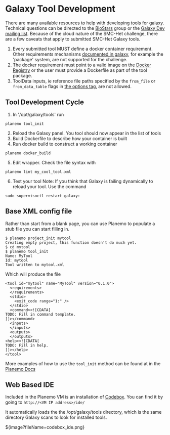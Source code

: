 
Galaxy Tool Development
=======================

There are many available resources to help with developing tools for galaxy. Technical questions can be directed to the [BioStars](https://biostar.usegalaxy.org/) group or the [Galaxy Dev mailing list](http://dev.list.galaxyproject.org/). Because of the cloud nature of the SMC-Het challenge, there are a few caveats that apply to submitted SMC-Het Galaxy tools.

1. Every submitted tool MUST define a docker container requirement. Other requirements mechanisms [documented in galaxy](https://wiki.galaxyproject.org/Admin/Tools/ToolConfigSyntax?action=show&redirect=Admin%2FTools%2FTool+Config+Syntax#A.3Crequirements.3E_tag_set), for example the 'package' system, are not supported for the challenge.
2. The docker requirement must point to a valid image on the [Docker Registry](https://registry.hub.docker.com/) or the user must provide a Dockerfile as part of the tool package.
3. ToolData inputs, ie reference file paths specified by the `from_file` or `from_data_table` flags in [the options tag](https://wiki.galaxyproject.org/Admin/Tools/ToolConfigSyntax?action=show&redirect=Admin%2FTools%2FTool+Config+Syntax#A.3Coptions.3E_tag_set), are not allowed.

Tool Development Cycle
----------------------

1. In '/opt/galaxy/tools' run
```
planemo tool_init
```
2. Reload the Galaxy panel. You tool should now appear in the list of tools
3. Build Dockerfile to describe how your container is built
4. Run docker build to construct a working container
```
planemo docker_build
```
5. Edit wrapper. Check the file syntax with
```
planemo lint my_cool_tool.xml
```
6. Test your tool
Note: If you think that Galaxy is failing dynamically to reload your tool. Use
the command
```
sudo supervisoctl restart galaxy:
```

Base XML config file
--------------------

Rather than start from a blank page, you can use Planemo to populate a stub file you can start filling in.
```
$ planemo project_init mytool
Creating empty project, this function doesn't do much yet.
$ cd mytool
$ planemo tool_init
Name: MyTool
Id: mytool
Tool written to mytool.xml
```

Which will produce the file
```
<tool id="mytool" name="MyTool" version="0.1.0">
  <requirements>
  </requirements>
  <stdio>
    <exit_code range="1:" />
  </stdio>
  <command><![CDATA[
TODO: Fill in command template.
]]></command>
  <inputs>
  </inputs>
  <outputs>
  </outputs>
<help><![CDATA[
TODO: Fill in help.
]]></help>
</tool>
```

More examples of how to use the `tool_init` method can be found at in the [Planemo Docs](http://planemo.readthedocs.org/en/latest/writing_standalone.html#the-basics)


Web Based IDE
-------------

Included in the Planemo VM is an installation of [Codebox](https://www.codebox.io/). You can find it by going to `http://<VM IP address>/ide/`

It automatically loads the the /opt/galaxy/tools directory, which is the same directory Galaxy scans to look for installed tools.

${image?fileName=codebox_ide.png}
